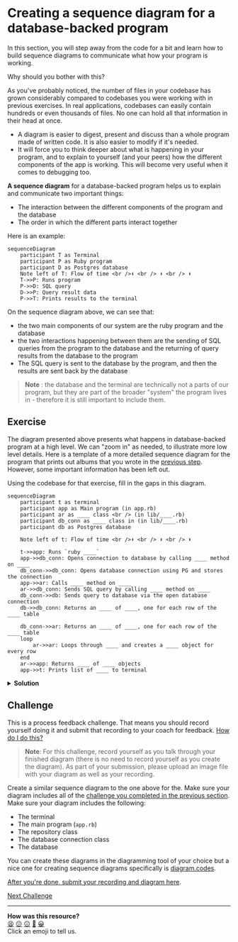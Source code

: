 # Creating a sequence diagram for a database-backed program

In this section, you will step away from the code for a bit and learn how to build sequence diagrams to communicate what how your program is working.

Why should you bother with this? 

As you've probably noticed, the number of files in your codebase has grown considerably compared to codebases you were working with in previous exercises. In real applications, codebases can easily contain hundreds or even thousands of files. No one can hold all that information in their head at once.

 * A diagram is easier to digest, present and discuss than a whole program made of written code. It is also easier to modify if it's needed.
 * It will force you to think deeper about what is happening in your program, and to explain to yourself (and your peers) how the different components of the app is working. This will become very useful when it comes to debugging too.

**A sequence diagram** for a database-backed program helps us to explain and communicate two important things:
 * The interaction between the different components of the program and the database
 * The order in which the different parts interact together

Here is an example:

```mermaid
sequenceDiagram
    participant T as Terminal
    participant P as Ruby program
    participant D as Postgres database
    Note left of T: Flow of time <br />⬇ <br /> ⬇ <br /> ⬇ 
    T->>P: Runs program
    P->>D: SQL query
    D->>P: Query result data
    P->>T: Prints results to the terminal
```

On the sequence diagram above, we can see that:
 * the two main components of our system are the ruby program and the database
 * the two interactions happening between them are the sending of SQL queries from the program to the database and the returning of query results from the database to the program
 * The SQL query is sent to the database by the program, and then the results are sent back by the database
 
> **Note** : the database and the terminal are technically not a parts of our program, but they are part of the broader "system" the program lives in - therefore it is still important to include them.


## Exercise

The diagram presented above presents what happens in database-backed program at a high level. We can "zoom in" as needed, to illustrate more low level details. Here is a template of a more detailed sequence diagram for the program that prints out albums that you wrote in the [previous step](./02_test_driving_model_repository_classes.md#exercise).
However, some important information has been left out.

Using the codebase for that exercise, fill in the gaps in this diagram.

```mermaid
sequenceDiagram
    participant t as terminal
    participant app as Main program (in app.rb)
    participant ar as ____ class <br /> (in lib/____.rb)
    participant db_conn as ____ class in (in lib/____.rb)
    participant db as Postgres database

    Note left of t: Flow of time <br />⬇ <br /> ⬇ <br /> ⬇ 

    t->>app: Runs `ruby ____`
    app->>db_conn: Opens connection to database by calling ____ method on ____
    db_conn->>db_conn: Opens database connection using PG and stores the connection
    app->>ar: Calls ____ method on ____
    ar->>db_conn: Sends SQL query by calling ____ method on ____
    db_conn->>db: Sends query to database via the open database connection
    db->>db_conn: Returns an ____ of ____, one for each row of the ____ table

    db_conn->>ar: Returns an ____ of ____, one for each row of the ____ table
    loop 
        ar->>ar: Loops through ____ and creates a ____ object for every row
    end
    ar->>app: Returns ____ of ____ objects
    app->>t: Prints list of ____ to terminal
```

<details>
    <summary><b>Solution</b></summary>

<!-- OMITTED -->

> If the diagram doesn't render well inside this box, click the "<->" button in top right corner to expand it.

```mermaid
sequenceDiagram
    participant t as terminal
    participant app as Main program (app.rb)
    participant ar as AlbumRepository class <br /> (in lib/album_repository.rb)
    participant db_conn as DatabaseConnection class <br /> (in lib/database_connection.rb)
    participant db as Postgres database

    Note left of t: Flow of time <br />⬇ <br /> ⬇ <br /> ⬇ 

    t->>app: Runs `ruby app.rb`
    app->>db_conn: Opens connection to database calling method `connect` on DatabaseConnection
    db_conn->>db_conn: Opens database connection using PG and stores the connection
    app->>ar: Calls method `all` on AlbumRepository
    ar->>db_conn: Sends SQL query by calling method `exec_params` on DatabaseConnection
    db_conn->>db: Sends query to database via the open database connection
    db->>db_conn: Returns an array of hashes, one for each row of the albums table

    db_conn->>ar: Returns an array of hashes, one for each row of the albums table
    loop 
        ar->>ar: Loops through array and creates an Album object for every row
    end
    ar->>app: Returns array of Album objects
    app->>t: Prints list of albums to terminal
```

Note that the `Album` class does not appear in the top line of boxes in this diagram. 
That's because it's not really an _actor_ in a program. 
It's just a container to hold the data for each album.
</details>


## Challenge

This is a process feedback challenge. That means you should record yourself doing it and
submit that recording to your coach for feedback. [How do I do
this?](https://github.com/makersacademy/golden-square/blob/main/pills/process_feedback_challenges.md)

> **Note**: For this challenge, record yourself as you talk through your finished diagram (there is no need to record yourself as you create the diagram). As part of your submission, please upload an image file with your diagram as well as your recording.

Create a similar sequence diagram to the one above for the. Make sure your diagram includes all of the [challenge you completed in the previous section](./02_test_driving_model_repository_classes.md#challenge). Make sure your diagram includes the following:

 * The terminal 
 * The main program (`app.rb`)
 * The repository class
 * The database connection class
 * The database

You can create these diagrams in the diagramming tool of your choice but a nice one for creating sequence diagrams specifically is [diagram.codes](https://playground.diagram.codes/d/sequence).

[After you're done, submit your recording and diagram here](https://airtable.com/shrNFgNkPWr3d63Db?prefill_Item=db_as02_v2).


[Next Challenge](04_designing_schema_one_table.md)

<!-- BEGIN GENERATED SECTION DO NOT EDIT -->

---

**How was this resource?**  
[😫](https://airtable.com/shrUJ3t7KLMqVRFKR?prefill_Repository=makersacademy%2Fdatabases&prefill_File=challenges%2F03_creating_sequence_diagrams.md&prefill_Sentiment=😫) [😕](https://airtable.com/shrUJ3t7KLMqVRFKR?prefill_Repository=makersacademy%2Fdatabases&prefill_File=challenges%2F03_creating_sequence_diagrams.md&prefill_Sentiment=😕) [😐](https://airtable.com/shrUJ3t7KLMqVRFKR?prefill_Repository=makersacademy%2Fdatabases&prefill_File=challenges%2F03_creating_sequence_diagrams.md&prefill_Sentiment=😐) [🙂](https://airtable.com/shrUJ3t7KLMqVRFKR?prefill_Repository=makersacademy%2Fdatabases&prefill_File=challenges%2F03_creating_sequence_diagrams.md&prefill_Sentiment=🙂) [😀](https://airtable.com/shrUJ3t7KLMqVRFKR?prefill_Repository=makersacademy%2Fdatabases&prefill_File=challenges%2F03_creating_sequence_diagrams.md&prefill_Sentiment=😀)  
Click an emoji to tell us.

<!-- END GENERATED SECTION DO NOT EDIT -->
